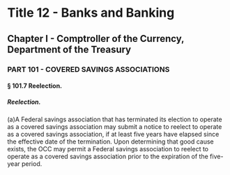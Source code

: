 
# Title 12 - Banks and Banking
## Chapter I - Comptroller of the Currency, Department of the Treasury
### PART 101 - COVERED SAVINGS ASSOCIATIONS
#### § 101.7 Reelection.
##### Reelection.

(a)A Federal savings association that has terminated its election to operate as a covered savings association may submit a notice to reelect to operate as a covered savings association, if at least five years have elapsed since the effective date of the termination. Upon determining that good cause exists, the OCC may permit a Federal savings association to reelect to operate as a covered savings association prior to the expiration of the five-year period.

